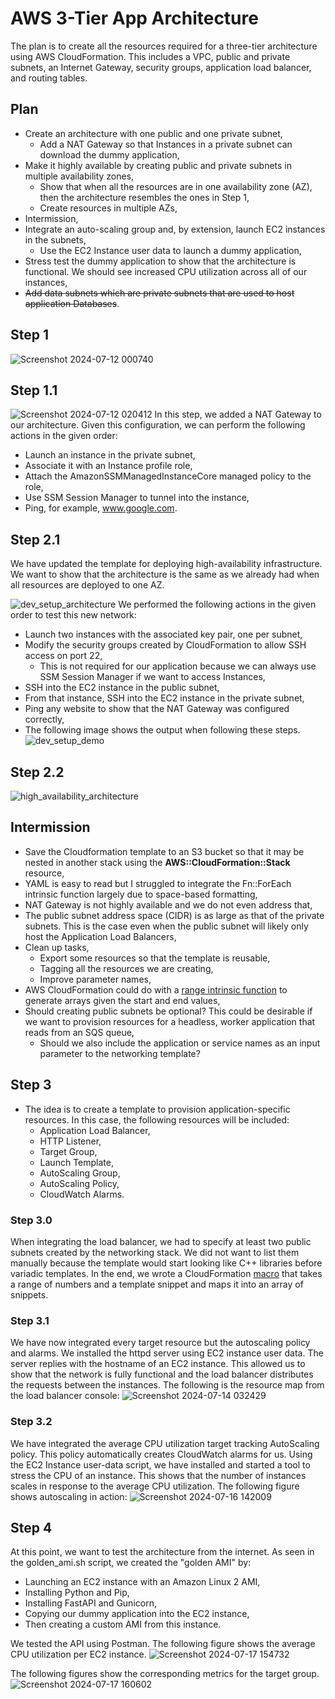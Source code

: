# AWS 3-Tier App Architecture
The plan is to create all the resources required for a three-tier architecture using AWS CloudFormation. This includes a VPC, public and private subnets, 
an Internet Gateway, security groups, application load balancer, and routing tables.
## Plan
- Create an architecture with one public and one private subnet,
  - Add a NAT Gateway so that Instances in a private subnet can download the dummy application,
- Make it highly available by creating public and private subnets in multiple availability zones,
  -  Show that when all the resources are in one availability zone (AZ), then the architecture resembles the ones in Step 1,
  -  Create resources in multiple AZs,
- Intermission,
- Integrate an auto-scaling group and, by extension, launch EC2 instances in the subnets,
  - Use the EC2 Instance user data to launch a dummy application,
- Stress test the dummy application to show that the architecture is functional. We should see increased CPU utilization across all of our instances,
- ~~Add data subnets which are private subnets that are used to host application Databases~~.

## Step 1
![Screenshot 2024-07-12 000740](https://github.com/user-attachments/assets/6df62c8e-872c-42d9-92de-979e520e962b)
## Step 1.1
![Screenshot 2024-07-12 020412](https://github.com/user-attachments/assets/9a9c8136-e8b2-4b2d-8177-7c196a961c1a)
In this step, we added a NAT Gateway to our architecture. Given this configuration, we can perform the following actions in the given order:
- Launch an instance in the private subnet,
- Associate it with an Instance profile role,
- Attach the AmazonSSMManagedInstanceCore managed policy to the role,
- Use SSM Session Manager to tunnel into the instance,
- Ping, for example, www.google.com.

## Step 2.1
We have updated the template for deploying high-availability infrastructure. We want to show that the architecture is the same as we already had when all resources are deployed to one AZ.

![dev_setup_architecture](https://github.com/user-attachments/assets/d5ce94de-d051-4baa-a27d-116ccb79c84d)
We performed the following actions in  the given order to test this new network:
- Launch two instances with the associated key pair, one per subnet,
- Modify the security groups created by CloudFormation to allow SSH access on port 22,
  -  This is not required for our application because we can always use SSM Session Manager if we want to access Instances,
- SSH into the EC2 instance in the public subnet,
- From that instance, SSH into the EC2 instance in the private subnet,
- Ping any website to show that the NAT Gateway was configured correctly,
- The following image shows the output when following these steps.
![dev_setup_demo](https://github.com/user-attachments/assets/7d62ff29-01e9-4f13-8da0-2663d9a4490a)

## Step 2.2
![high_availability_architecture](https://github.com/user-attachments/assets/31231009-eeef-4a95-a634-cb72aad2a6c6)

## Intermission
- Save the Cloudformation template to an S3 bucket so that it may be nested in another stack using the **AWS::CloudFormation::Stack** resource,
- YAML is easy to read but I struggled to integrate the Fn::ForEach intrinsic function largely due to space-based formatting,
- NAT Gateway is not highly available and we do not even address that,
- The public subnet address space (CIDR) is as large as that of the private subnets. This is the case even when the public subnet will likely only host the Application Load Balancers,
- Clean up tasks,
  - Export some resources so that the template is reusable,
  - Tagging all the resources we are creating,
  - Improve parameter names,
- AWS CloudFormation could do with a [range intrinsic function](https://github.com/aws-cloudformation/cfn-language-discussion/issues/144) to generate arrays given the start and end values,
- Should creating public subnets be optional? This could be desirable if we want to provision resources for a headless, worker application that reads from an SQS queue,
  - Should we also include the application or service names as an input parameter to the networking template?

## Step 3
- The idea is to create a template to provision application-specific resources. In this case, the following resources will be included:
  -  Application Load Balancer,
  -  HTTP Listener,
  -  Target Group,
  -  Launch Template,
  -  AutoScaling Group,
  -  AutoScaling Policy,
  -  CloudWatch Alarms.

### Step 3.0
When integrating the load balancer, we had to specify at least two public subnets created by the networking stack. We did not want to list them manually because the template 
would start looking like C++ libraries before variadic templates. In the end, we wrote a CloudFormation 
[macro](https://github.com/MogomotsiFM/aws-3-tier-app-architecture/blob/main/generate_sequence_macro.yaml) 
that takes a range of numbers and a template snippet and maps it into an array of snippets. 

### Step 3.1
We have now integrated every target resource but the autoscaling policy and alarms. We installed the httpd server using EC2 instance user data. The server replies with the hostname of 
an EC2 instance. This allowed us to show that the network is fully functional and the load balancer distributes the requests between the instances. The following is the resource map from the load balancer console:
![Screenshot 2024-07-14 032429](https://github.com/user-attachments/assets/09455a3b-50f7-47af-8575-22c620c1c03b)

### Step 3.2
We have integrated the average CPU utilization target tracking AutoScaling policy. This policy automatically creates CloudWatch alarms for us. Using the EC2 Instance user-data script, we have installed and started a 
tool to stress the CPU of an instance. This shows that the number of instances scales in response to the average CPU utilization. The following figure shows autoscaling in action:
![Screenshot 2024-07-16 142009](https://github.com/user-attachments/assets/662deaab-a5cd-4e4f-9c6c-44c16a6075b2)

## Step 4
At this point, we want to test the architecture from the internet. As seen in the golden_ami.sh script, we created the "golden AMI" by:
- Launching an EC2 instance with an Amazon Linux 2 AMI,
- Installing Python and Pip,
- Installing FastAPI and Gunicorn,
- Copying our dummy application into the EC2 instance,
- Then creating a custom AMI from this instance.

We tested the API using Postman. The following figure shows the average CPU utilization per EC2 instance.
![Screenshot 2024-07-17 154732](https://github.com/user-attachments/assets/ec5a583f-c871-46e7-8791-8a81feb859d3)

The following figures show the corresponding metrics for the target group. 
![Screenshot 2024-07-17 160602](https://github.com/user-attachments/assets/dc311c57-67fa-433d-a859-b7b589544c2e)
